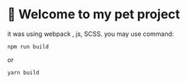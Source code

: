 # 🚀 Welcome to my pet project

it was using webpack , js, SCSS.
you may use command:

```
npm run build
```

or

```
yarn build
```


